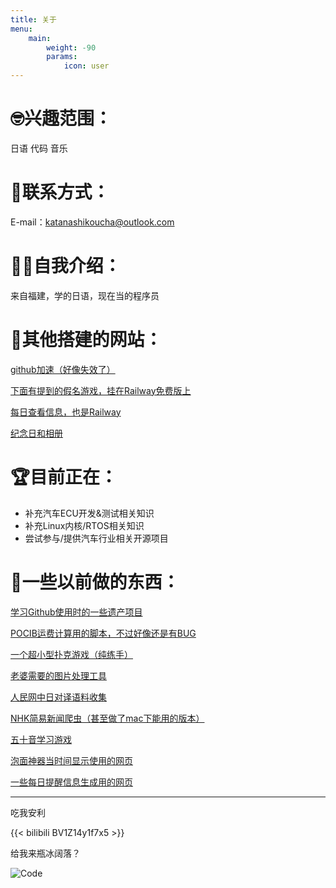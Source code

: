 ```yaml
---
title: 关于
menu:
    main: 
        weight: -90
        params:
            icon: user
---
```


# 🤓兴趣范围：
日语 代码 音乐

# 📧联系方式：
E-mail：[katanashikoucha@outlook.com](katanashikoucha@outlook.com)

# 😶‍🌫️自我介绍：
来自福建，学的日语，现在当的程序员

# 🎉其他搭建的网站：
[github加速（好像失效了）](git.kouchalab.win)

[下面有提到的假名游戏，挂在Railway免费版上](kanaasobi.kouchalab.online)

[每日查看信息，也是Railway](today.kouchalab.online)

[纪念日和相册](xn--jlqz7k134a.xn--6qq986b3xl)


# 🏆目前正在：
- 补充汽车ECU开发&测试相关知识
- 补充Linux内核/RTOS相关知识
- 尝试参与/提供汽车行业相关开源项目

# 🍷一些以前做的东西：
[学习Github使用时的一些遗产项目](https://github.com/Takanashikoucha/TestLab)

[POCIB运费计算用的脚本，不过好像还是有BUG](https://github.com/Takanashikoucha/POCIB_Tool_Freight)

[一个超小型扑克游戏（纯练手）](https://github.com/Takanashikoucha/SimpleGame-Keep99)

[老婆需要的图片处理工具](https://github.com/Takanashikoucha/APP4GF_01)

[人民网中日对译语料收集](https://github.com/Takanashikoucha/Zh-Ja-Translation-Corpus)

[NHK简易新闻爬虫（甚至做了mac下能用的版本）](https://github.com/Takanashikoucha/JPEasyNews)

[五十音学习游戏](https://github.com/Takanashikoucha/kanaasobi)

[泡面神器当时间显示使用的网页](https://github.com/Takanashikoucha/clock4kindle)

[一些每日提醒信息生成用的网页](https://github.com/Takanashikoucha/Today)

--------
吃我安利

{{< bilibili BV1Z14y1f7x5 >}}

给我来瓶冰阔落？

![Code](alipay.jpg)
